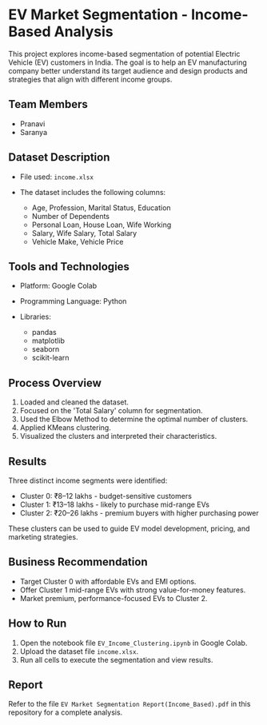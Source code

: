 

# EV Market Segmentation - Income-Based Analysis

This project explores income-based segmentation of potential Electric Vehicle (EV) customers in India. The goal is to help an EV manufacturing company better understand its target audience and design products and strategies that align with different income groups.

## Team Members

* Pranavi
* Saranya

## Dataset Description

* File used: `income.xlsx`
* The dataset includes the following columns:

  * Age, Profession, Marital Status, Education
  * Number of Dependents
  * Personal Loan, House Loan, Wife Working
  * Salary, Wife Salary, Total Salary
  * Vehicle Make, Vehicle Price

## Tools and Technologies

* Platform: Google Colab
* Programming Language: Python
* Libraries:

  * pandas
  * matplotlib
  * seaborn
  * scikit-learn

## Process Overview

1. Loaded and cleaned the dataset.
2. Focused on the 'Total Salary' column for segmentation.
3. Used the Elbow Method to determine the optimal number of clusters.
4. Applied KMeans clustering.
5. Visualized the clusters and interpreted their characteristics.

## Results

Three distinct income segments were identified:

* Cluster 0: ₹8–12 lakhs - budget-sensitive customers
* Cluster 1: ₹13–18 lakhs - likely to purchase mid-range EVs
* Cluster 2: ₹20–26 lakhs - premium buyers with higher purchasing power

These clusters can be used to guide EV model development, pricing, and marketing strategies.

## Business Recommendation

* Target Cluster 0 with affordable EVs and EMI options.
* Offer Cluster 1 mid-range EVs with strong value-for-money features.
* Market premium, performance-focused EVs to Cluster 2.

## How to Run

1. Open the notebook file `EV_Income_Clustering.ipynb` in Google Colab.
2. Upload the dataset file `income.xlsx`.
3. Run all cells to execute the segmentation and view results.

## Report

Refer to the file `EV Market Segmentation Report(Income_Based).pdf` in this repository for a complete analysis.

